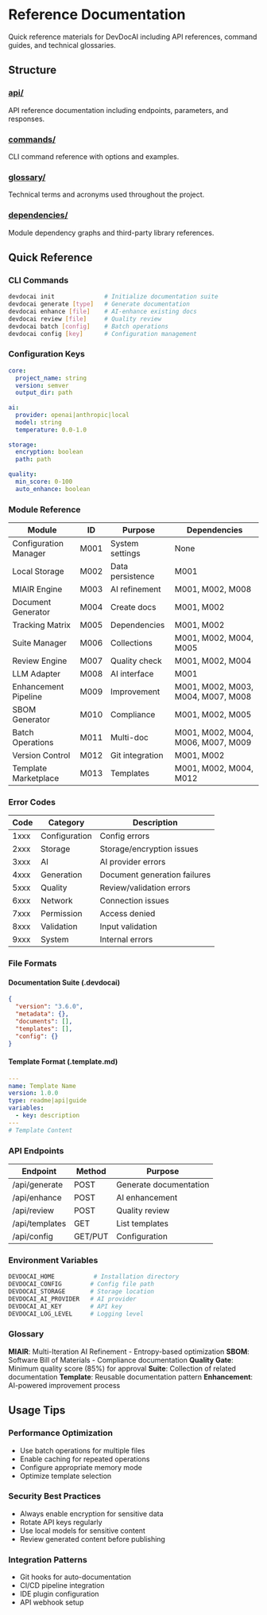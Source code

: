 # Reference Documentation

Quick reference materials for DevDocAI including API references, command guides, and technical glossaries.

## Structure

### [api/](api/)

API reference documentation including endpoints, parameters, and responses.

### [commands/](commands/)

CLI command reference with options and examples.

### [glossary/](glossary/)

Technical terms and acronyms used throughout the project.

### [dependencies/](dependencies/)

Module dependency graphs and third-party library references.

## Quick Reference

### CLI Commands

```bash
devdocai init              # Initialize documentation suite
devdocai generate [type]   # Generate documentation
devdocai enhance [file]    # AI-enhance existing docs
devdocai review [file]     # Quality review
devdocai batch [config]    # Batch operations
devdocai config [key]      # Configuration management
```

### Configuration Keys

```yaml
core:
  project_name: string
  version: semver
  output_dir: path
  
ai:
  provider: openai|anthropic|local
  model: string
  temperature: 0.0-1.0
  
storage:
  encryption: boolean
  path: path
  
quality:
  min_score: 0-100
  auto_enhance: boolean
```

### Module Reference

| Module | ID | Purpose | Dependencies |
|--------|-----|---------|--------------|
| Configuration Manager | M001 | System settings | None |
| Local Storage | M002 | Data persistence | M001 |
| MIAIR Engine | M003 | AI refinement | M001, M002, M008 |
| Document Generator | M004 | Create docs | M001, M002 |
| Tracking Matrix | M005 | Dependencies | M001, M002 |
| Suite Manager | M006 | Collections | M001, M002, M004, M005 |
| Review Engine | M007 | Quality check | M001, M002, M004 |
| LLM Adapter | M008 | AI interface | M001 |
| Enhancement Pipeline | M009 | Improvement | M001, M002, M003, M004, M007, M008 |
| SBOM Generator | M010 | Compliance | M001, M002, M005 |
| Batch Operations | M011 | Multi-doc | M001, M002, M004, M006, M007, M009 |
| Version Control | M012 | Git integration | M001, M002 |
| Template Marketplace | M013 | Templates | M001, M002, M004, M012 |

### Error Codes

| Code | Category | Description |
|------|----------|-------------|
| 1xxx | Configuration | Config errors |
| 2xxx | Storage | Storage/encryption issues |
| 3xxx | AI | AI provider errors |
| 4xxx | Generation | Document generation failures |
| 5xxx | Quality | Review/validation errors |
| 6xxx | Network | Connection issues |
| 7xxx | Permission | Access denied |
| 8xxx | Validation | Input validation |
| 9xxx | System | Internal errors |

### File Formats

#### Documentation Suite (.devdocai)

```json
{
  "version": "3.6.0",
  "metadata": {},
  "documents": [],
  "templates": [],
  "config": {}
}
```

#### Template Format (.template.md)

```yaml
---
name: Template Name
version: 1.0.0
type: readme|api|guide
variables:
  - key: description
---
# Template Content
```

### API Endpoints

| Endpoint | Method | Purpose |
|----------|--------|---------|
| /api/generate | POST | Generate documentation |
| /api/enhance | POST | AI enhancement |
| /api/review | POST | Quality review |
| /api/templates | GET | List templates |
| /api/config | GET/PUT | Configuration |

### Environment Variables

```bash
DEVDOCAI_HOME           # Installation directory
DEVDOCAI_CONFIG        # Config file path
DEVDOCAI_STORAGE       # Storage location
DEVDOCAI_AI_PROVIDER   # AI provider
DEVDOCAI_AI_KEY        # API key
DEVDOCAI_LOG_LEVEL     # Logging level
```

### Glossary

**MIAIR**: Multi-Iteration AI Refinement - Entropy-based optimization
**SBOM**: Software Bill of Materials - Compliance documentation
**Quality Gate**: Minimum quality score (85%) for approval
**Suite**: Collection of related documentation
**Template**: Reusable documentation pattern
**Enhancement**: AI-powered improvement process

## Usage Tips

### Performance Optimization

- Use batch operations for multiple files
- Enable caching for repeated operations
- Configure appropriate memory mode
- Optimize template selection

### Security Best Practices

- Always enable encryption for sensitive data
- Rotate API keys regularly
- Use local models for sensitive content
- Review generated content before publishing

### Integration Patterns

- Git hooks for auto-documentation
- CI/CD pipeline integration
- IDE plugin configuration
- API webhook setup
